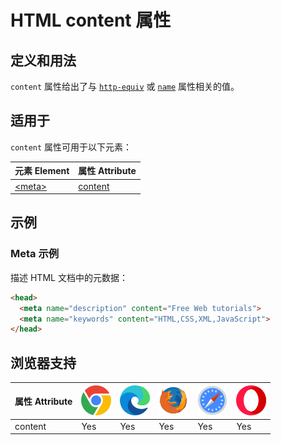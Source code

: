 HTML content 属性
===

## 定义和用法

`content` 属性给出了与 [`http-equiv`](./http-equiv.md) 或 [`name`](./name.md) 属性相关的值。

## 适用于

`content` 属性可用于以下元素：

| 元素 Element | 属性 Attribute |
| ----- | ----- |
| [\<meta>](../tags/meta.md) | [content](../tags/meta_content.md) |
<!--rehype:style=width: 100%; display: inline-table;-->

## 示例

### Meta 示例

描述 HTML 文档中的元数据：

```html
<head>
  <meta name="description" content="Free Web tutorials">
  <meta name="keywords" content="HTML,CSS,XML,JavaScript">
</head>
```

## 浏览器支持

| 属性 Attribute | ![chrome][1] | ![edge][2] | ![firefox][3] | ![safari][4] | ![opera][5] |
| ------- | --- | --- | --- | --- | --- |
| content   | Yes | Yes | Yes | Yes | Yes |
<!--rehype:style=width: 100%; display: inline-table;-->

[1]: ../assets/chrome.svg
[2]: ../assets/edge.svg
[3]: ../assets/firefox.svg
[4]: ../assets/safari.svg
[5]: ../assets/opera.svg
